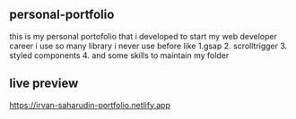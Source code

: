 ## personal-portfolio
this is my personal portofolio that i developed to start my web developer career
i use so many library i never use before 
like 
1.gsap
2. scrolltrigger
3. styled components
4. and some skills to maintain my folder
## live preview 
https://irvan-saharudin-portfolio.netlify.app
